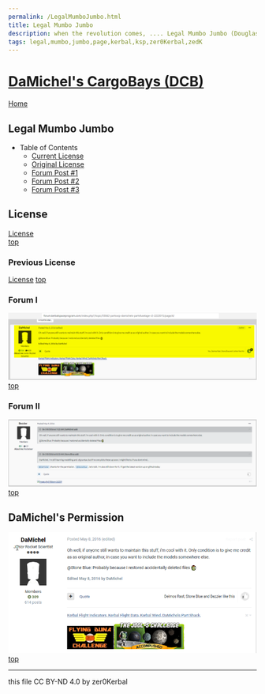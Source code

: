 ```yaml
---
permalink: /LegalMumboJumbo.html
title: Legal Mumbo Jumbo
description: when the revolution comes, .... Legal Mumbo Jumbo (Douglas Adams)
tags: legal,mumbo,jumbo,page,kerbal,ksp,zer0Kerbal,zedK
---
```

<!-- LegalMumboJumbo.md v1.1.99.1
DaMichel's CargoBays (DCB)
created: 17 Feb 2022
updated: 13 Apr 2023

TEMPLATE: LegalMumboJumbo.md v1.0.6.0
created: 01 Feb 2022
updated: 14 Apr 2022 -->

<script src="https://kit.fontawesome.com/0ea5493613.js" crossorigin="anonymous"></script>
<i class="fa-solid fa-file-contract fa-beat-fade fa-3x" style="--fa-beat-fade-opacity: 0.1; --fa-beat-fade-scale: 1.25;color: #6495ED" ></i>

# [DaMichel's CargoBays (DCB)][mod]

[Home](./index.md)

## Legal Mumbo Jumbo

* Table of Contents
  * [Current License](#license)
  * [Original License](#previous-license)
  * [Forum Post #1](#forum-i)
  * [Forum Post #2](#forum-ii)
  * [Forum Post #3](#damichels-permission)

## License

[License](./LegalMumboJumbo/License.md)  
[top](#legal-mumbo-jumbo)

### Previous License

[License](./LegalMumboJumbo/OrigLicense.md)
[top](#legal-mumbo-jumbo)

### Forum I

![Forum](./LegalMumboJumbo/FORUM-01.png)  
[top](#legal-mumbo-jumbo)

### Forum II

![Forum](./LegalMumboJumbo/FORUM-02.png)  
[top](#legal-mumbo-jumbo)

## DaMichel's Permission

![Forum](./LegalMumboJumbo/DaMichelPermission.png)  
[top](#legal-mumbo-jumbo)

---

this file CC BY-ND 4.0 by zer0Kerbal

[mod]: https://www.curseforge.com/kerbal/ksp-mods/CargoBays "CargoBays (DCB)"